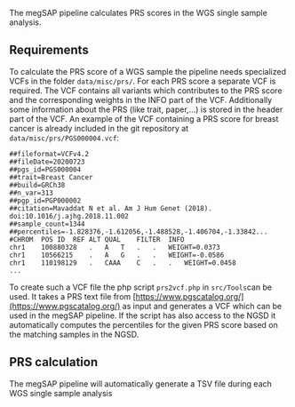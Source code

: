 The megSAP pipeline calculates PRS scores in the WGS single sample analysis. 

## Requirements
To calculate the PRS score of a WGS sample the pipeline needs specialized VCFs in the folder `data/misc/prs/`. For each PRS score a separate VCF is required. The VCF contains all variants which contributes to the PRS score and the corresponding weights in the INFO part of the VCF. Additionally some information about the PRS (like trait, paper,...) is stored in the header part of the VCF. An example of the VCF containing a PRS score for breast cancer is already included in the git repository at `data/misc/prs/PGS000004.vcf`:
```
##fileformat=VCFv4.2
##fileDate=20200723
##pgs_id=PGS000004
##trait=Breast Cancer
##build=GRCh38
##n_var=313
##pgp_id=PGP000002
##citation=Mavaddat N et al. Am J Hum Genet (2018). doi:10.1016/j.ajhg.2018.11.002
##sample_count=1344
##percentiles=-1.828376,-1.612056,-1.488528,-1.406704,-1.33842...
#CHROM	POS	ID	REF	ALT	QUAL	FILTER	INFO
chr1	100880328	.	A	T	.	.	WEIGHT=0.0373
chr1	10566215	.	A	G	.	.	WEIGHT=-0.0586
chr1	110198129	.	CAAA	C	.	.	WEIGHT=0.0458
...
```
To create such a VCF file the php script `prs2vcf.php` in `src/Tools`can be used. It takes a PRS text file from [https://www.pgscatalog.org/](https://www.pgscatalog.org/) as input and generates a VCF which can be used in the megSAP pipeline. If the script has also access to the NGSD it automatically computes the percentiles for the given PRS score based on the matching samples in the NGSD.

## PRS calculation
The megSAP pipeline will automatically generate a TSV file during each WGS single sample analysis 